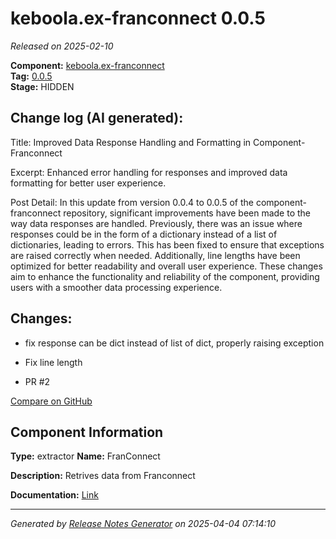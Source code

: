 #  keboola.ex-franconnect 0.0.5

_Released on 2025-02-10_

**Component:** [keboola.ex-franconnect](https://github.com/keboola/component-franconnect)  
**Tag:** [0.0.5](https://github.com/keboola/component-franconnect/releases/tag/0.0.5)  
**Stage:** HIDDEN


## Change log (AI generated):
Title:
Improved Data Response Handling and Formatting in Component-Franconnect

Excerpt:
Enhanced error handling for responses and improved data formatting for better user experience.

Post Detail:
In this update from version 0.0.4 to 0.0.5 of the component-franconnect repository, significant improvements have been made to the way data responses are handled. Previously, there was an issue where responses could be in the form of a dictionary instead of a list of dictionaries, leading to errors. This has been fixed to ensure that exceptions are raised correctly when needed. Additionally, line lengths have been optimized for better readability and overall user experience. These changes aim to enhance the functionality and reliability of the component, providing users with a smoother data processing experience.



## Changes:



- fix response can be dict instead of list of dict, properly raising exception 




- Fix line length 




- PR #2 



[Compare on GitHub](https://github.com/keboola/component-franconnect/compare/0.0.4...0.0.5)



## Component Information
**Type:** extractor
**Name:** FranConnect

**Description:** Retrives data from Franconnect


**Documentation:** [Link](https://github.com/keboola/component-franconnect/blob/master/README.md)



---
_Generated by [Release Notes Generator](https://github.com/keboola/release-notes-generator)
on 2025-04-04 07:14:10_